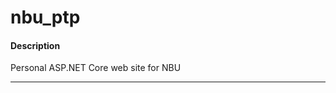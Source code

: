 # nbu_ptp

#### Description

Personal ASP.NET Core web site for NBU

-------------------------------------------------------